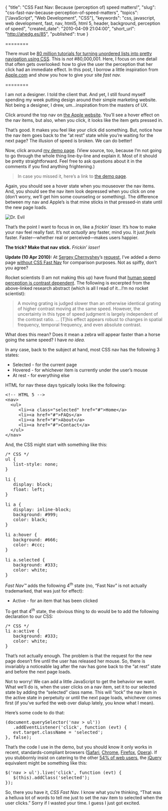 {
  "title": "CSS Fast Nav: Because (perception of) speed matters!",
  "slug": "css-fast-nav-because-perception-of-speed-matters",
  "topics": ["JavaScript", "Web Development", "CSS"],
  "keywords": "css, javascript, web development, fast, nav, html5, html 5, header, background, perception of speed",
  "created_date": "2010-04-09 21:04:00",
  "short_url": "http://ahedg.es/85",
  "published": true
}

========

There must be [80 million tutorials for turning unordered lists into pretty navigation using CSS](http://www.google.com/search?client=safari&rls=en&q=tutorial+css+ul+nav&ie=UTF-8&oe=UTF-8). This is _not_ #80,000,001. Here, I focus on one detail that often gets overlooked: how to give the user the perception that her click had an immediate effect. In this post, I borrow a little inspiration from [Apple.com](http://www.apple.com/) and show you how to give your site _fast nav._

========

I am not a designer. I told the client that. And yet, I still found myself spending my week putting design around their simple marketing website. Not being a designer, I drew, um…inspiration from the masters of UX.

Click around the top nav on [the Apple website](http://www.apple.com/). You’ll see a hover effect on the nav items, but also, when you click, it looks like the item gets pressed in.

That’s good. It makes you feel like your click did something. But, notice how the nav item goes back to the “at rest” state while you’re waiting for the next page? The illusion of speed is broken. We can do better!

Now, click around [my demo page](/blog/assets/files/nav/). (View source, too, because I’m not going to go through the whole thing line-by-line and explain it. Most of it should be pretty straightforward. Feel free to ask questions about it in the comments if you find anything frightening.)

> In case you missed it, here’s a link to [the demo page](/blog/assets/files/nav/).

Again, you should see a hover state when you mouseover the nav items. And, you should see the nav item look depressed when you click on one (don’t worry, we’ll get him some counseling or something). The difference between my nav and Apple’s is that mine sticks in that pressed-in state until the new page loads.

<div class="photo-left">
	<p>
		<img src="/blog/assets/imgs/dr_evil_laser.jpg" alt="Dr. Evil">
	</p>
</div>

That’s the point I want to focus in on, like a _frickin’ laser._ It’s how to make your nav feel really fast. It’s not _actually_ any faster, mind you. It just _feels_ faster. Faster—whether real or perceived—makes users happier.

**The trick? Make that nav stick.** _Frickin’ laser!_

**Update (10 Apr 2010):** At [Sergey Chernyshev](http://www.sergeychernyshev.com/)’s [request](/blog/2010/04/09/css-fast-nav-because-perception-of-speed-matters#22252), I’ve added a demo page [without CSS Fast Nav](/blog/assets/files/nav/non-fast.php) for comparison purposes. Not as spiffy, don’t you agree?

Rocket scientists (I am not making this up) have found that [human speed perception is contrast dependent](http://gateway.nlm.nih.gov/MeetingAbstracts/ma?f=102212932.html). The following is excerpted from the above-linked research abstract (which is all I read of it…I’m no rocket scientist):

> A moving grating is judged slower than an otherwise identical grating of higher contrast moving at the same speed. However, the uncertainty in this type of speed judgment is largely independent of the contrast ratio. … [T]his effect appears robust to changes in spatial frequency, temporal frequency, and even absolute contrast.


What does this mean? Does it mean a zebra will appear faster than a horse going the same speed? I have _no idea._

In any case, back to the subject at hand, most CSS nav has the following 3 states:

* Selected - for the current page
* Hovered - for whichever item is currently under the user’s mouse
* At rest - for everything else

HTML for nav these days typically looks like the following:

<pre class="sh_html">&lt;!-- HTML 5 --&gt;
&lt;nav&gt;
  &lt;ul&gt;
     &lt;li&gt;&lt;a class="selected" href="#"&gt;Home&lt;/a&gt;
     &lt;li&gt;&lt;a href="#"&gt;FAQs&lt;/a&gt;
     &lt;li&gt;&lt;a href="#"&gt;About&lt;/a&gt;
     &lt;li&gt;&lt;a href="#"&gt;Contact&lt;/a&gt;
  &lt;/ul&gt;
&lt;/nav&gt;</pre>

And, the CSS might start with something like this:

<pre class="sh_css">/* CSS */
ul {
   list-style: none;
}

li {
   display: block;
   float: left;
}

li a {
   display: inline-block;
   background: #999;
   color: black;
}

li a:hover {
   background: #666;
   color: #ccc;
}

li a.selected {
   background: #333;
   color: white;
}</pre>

_Fast Nav™_ adds the following 4<sup>th</sup> state (no, “Fast Nav” is not actually trademarked, that was just for effect):

* Active - for an item that has been clicked

To get that 4<sup>th</sup> state, the obvious thing to do would be to add the following declaration to our CSS:

<pre class="sh_css">/* CSS */
li a:active {
   background: #333;
   color: white;
}</pre>

That’s not actually enough. The problem is that the request for the new page doesn’t fire until the user has released her mouse. So, there is invariably a noticeable lag after the nav has gone back to the “at rest” state and before the next page loads.

Not to worry! We can add a little JavaScript to get the behavior we want. What we’ll do is, when the user clicks on a nav item, set it to our selected state by adding the “selected” class name. This will “lock” the nav item in the active state in perpetuity or until the next page loads, whichever comes first (if you’ve surfed the web over dialup lately, you know what I mean).

Here’s some code to do that:

<pre class="sh_javascript">(document.querySelector('nav > ul'))
   .addEventListener('click', function (evt) {
   evt.target.className = 'selected';
}, false);</pre>

That’s the code I use in the demo, but you should know it only works in recent, standards-compliant browsers ([Safari](http://www.apple.com/safari/), [Chrome](http://www.google.com/chrome/), [Firefox](http://mozilla.org/firefox/), [Opera](http://opera.com/)). If you stubbornly insist on catering to the other [54% of web users](http://en.wikipedia.org/wiki/Usage_share_of_web_browsers), the [jQuery](http://jquery.com) equivalent might be something like this:

<pre class="sh_javascript">$('nav > ul').live('click', function (evt) {
   $(this).addClass('selected');
});</pre>

So, there you have it, _CSS Fast Nav._ I know what you’re thinking, “That was a helluva lot of words to tell me just to set the nav item to selected when the user clicks.” Sorry if I wasted your time. I guess I just got excited.

